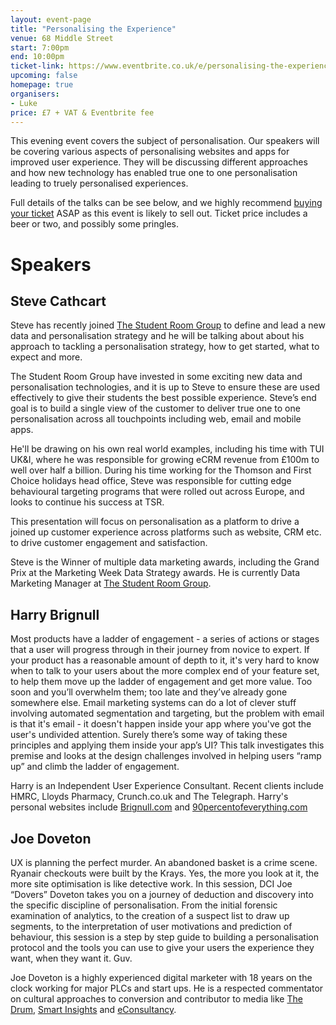 ```yaml
---
layout: event-page  
title: "Personalising the Experience"
venue: 68 Middle Street
start: 7:00pm
end: 10:00pm
ticket-link: https://www.eventbrite.co.uk/e/personalising-the-experience-tickets-21256301169?ref=estw
upcoming: false
homepage: true
organisers:
- Luke
price: £7 + VAT & Eventbrite fee
---
```


This evening event covers the subject of personalisation. Our speakers will be covering various aspects of personalising websites and apps for improved user experience. They will be discussing different approaches and how new technology has enabled true one to one personalisation leading to truely personalised experiences. 

Full details of the talks can be see below, and we highly recommend <a href='https://www.eventbrite.co.uk/e/personalising-the-experience-tickets-21256301169?ref=estw'>buying your ticket<a/> ASAP as this event is likely to sell out. Ticket price includes a beer or two, and possibly some pringles.

# Speakers

## Steve Cathcart

Steve has recently joined <a href="http://www.thestudentroom.co.uk/">The Student Room Group</a> to define and lead a new data and personalisation strategy and he will be talking about about his approach to tackling a personalisation strategy, how to get started, what to expect and more. 

The Student Room Group have invested in some exciting new data and personalisation technologies, and it is up to Steve to ensure these are used effectively to give their students the best possible experience. Steve’s end goal is to build a single view of the customer to deliver true one to one personalisation across all touchpoints including web, email and mobile apps.

He'll be drawing on his own real world examples, including his time with TUI UK&I, where he was responsible for growing eCRM revenue from £100m to well over half a billion. During his time working for the Thomson and First Choice holidays head office, Steve was responsible for cutting edge behavioural targeting programs that were rolled out across Europe, and looks to continue his success at TSR.

This presentation will focus on personalisation as a platform to drive a joined up customer experience across platforms such as website, CRM etc. to drive customer engagement and satisfaction.

Steve is the Winner of multiple data marketing awards, including the Grand Prix at the Marketing Week Data Strategy awards. He is currently Data Marketing Manager at <a href="http://www.thestudentroom.co.uk/">The Student Room Group</a>.

## Harry Brignull

Most products have a ladder of engagement - a series of actions or stages that a user will progress through in their journey from novice to expert. If your product has a reasonable amount of depth to it, it's very hard to know when to talk to your users about the more complex end of your feature set, to help them move up the ladder of engagement and get more value. Too soon and you’ll overwhelm them; too late and they’ve already gone somewhere else. Email marketing systems can do a lot of clever stuff involving automated segmentation and targeting, but the problem with email is that it's email - it doesn't happen inside your app where you've got the user's undivided attention. Surely there’s some way of taking these principles and applying them inside your app’s UI? This talk investigates this premise and looks at the design challenges involved in helping users “ramp up” and climb the ladder of engagement. 

Harry is an Independent User Experience Consultant. Recent clients include HMRC, Lloyds Pharmacy, Crunch.co.uk and The Telegraph. Harry's personal websites include <a href="http://Brignull.com">Brignull.com</a> and <a href="http://90percentofeverything.com">90percentofeverything.com</a>  

## Joe Doveton

UX is planning the perfect murder. An abandoned basket is a crime scene. Ryanair checkouts were built by the Krays. Yes, the more you look at it, the more site optimisation is like detective work. In this session, DCI Joe “Dovers” Doveton takes you on a journey of deduction and discovery into the specific discipline of personalisation. From the initial forensic examination of analytics, to the creation of a suspect list to draw up segments, to the interpretation of user motivations and prediction of behaviour, this session is a step by step guide to building a personalisation protocol and the tools you can use to give your users the experience they want, when they want it. Guv. 

Joe Doveton is a highly experienced digital marketer with 18 years on the clock working for major  PLCs and start ups. He is a respected commentator on cultural approaches to conversion and contributor to media like <a href="http://www.thedrum.com/opinion/2015/05/01/general-election-2015-which-party-polling-best-website-performance">The Drum</a>, <a href="http://www.smartinsights.com/digital-marketing-strategy/job-globlmax-colours-fly-away/">Smart Insights</a> and <a href="https://econsultancy.com/blog/authors/joe-doveton-2/">eConsultancy</a>.
